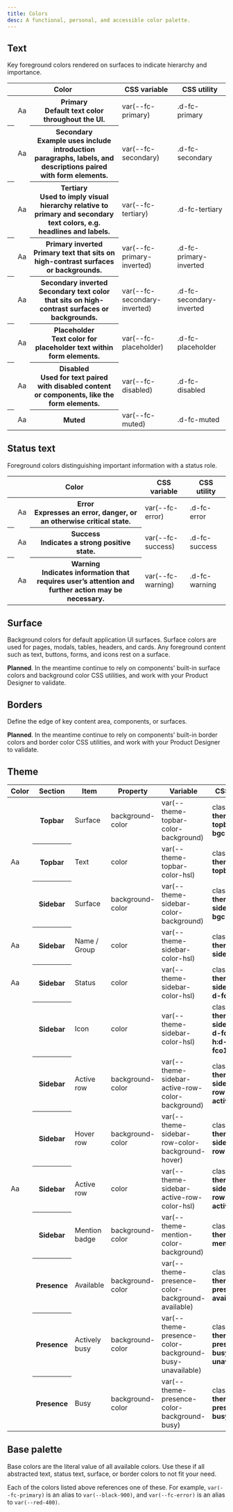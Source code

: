 ```yaml
---
title: Colors
desc: A functional, personal, and accessible color palette.
---
```


## Text

Key foreground colors rendered on surfaces to indicate hierarchy and importance.

<table class="d-table dialtone-doc-table">
  <thead>
    <tr>
      <th scope="col" colspan="3">Color</th>
      <th scope="col">CSS variable</th>
      <th scope="col">CSS utility</th>
    </tr>
  </thead>
  <tbody>
    <tr>
      <th scope="row" class="d-pr0"><div class="d-bar-circle d-w42 d-h42" style="background-color: var(--fc-primary)"></div></th>
      <td>
        <div class="d-d-flex d-jc-space-between d-ai-center">
          <div class="d-fl0 d-fs-300 d-fc-primary d-p6 d-fw-medium">
            Aa
          </div>
        </div>
      </td>
      <th scope="row" class="d-lh-300">
        Primary
        <div class="d-fw-normal">Default text color throughout the UI.</div>
      </th>
      <td class="d-ff-mono d-fc-purple-400 d-fw-normal d-fs-100 d-ws-nowrap">var(--fc-primary)</td>
      <td class="d-ff-mono d-fc-purple-400 d-fw-normal d-fs-100 d-ws-nowrap">.d-fc-primary</td>
    </tr>
    <tr>
      <th scope="row" class="d-pr0"><div class="d-bar-circle d-w42 d-h42" style="background-color: var(--fc-secondary)"></div></th>
      <td>
        <div class="d-d-flex d-jc-space-between d-ai-center">
          <div class="d-fl0 d-fs-300 d-fc-secondary d-p6 d-fw-medium">
            Aa
          </div>
        </div>
      </td>
      <th scope="row" class="d-lh-300">
        Secondary
        <div class="d-fw-normal">Example uses include introduction paragraphs, labels, and descriptions paired with form elements.</div>
      </th>
      <td class="d-ff-mono d-fc-purple-400 d-fw-normal d-fs-100 d-ws-nowrap">var(--fc-secondary)</td>
      <td class="d-ff-mono d-fc-purple-400 d-fw-normal d-fs-100 d-ws-nowrap">.d-fc-secondary</td>
    </tr>
    <tr>
      <th scope="row" class="d-pr0"><div class="d-bar-circle d-w42 d-h42" style="background-color: var(--fc-tertiary)"></div></th>
      <td>
        <div class="d-d-flex d-jc-space-between d-ai-center">
          <div class="d-fl0 d-fs-300 d-fc-tertiary d-p6 d-fw-medium">
            Aa
          </div>
        </div>
      </td>
      <th scope="row" class="d-lh-300">
        Tertiary
        <div class="d-fw-normal">Used to imply visual hierarchy relative to primary and secondary text colors, e.g. headlines and labels.</div>
      </th>
      <td class="d-ff-mono d-fc-purple-400 d-fw-normal d-fs-100 d-ws-nowrap">var(--fc-tertiary)</td>
      <td class="d-ff-mono d-fc-purple-400 d-fw-normal d-fs-100 d-ws-nowrap">.d-fc-tertiary</td>
    </tr>
    <tr>
      <th scope="row" class="d-pr0"><div class="d-bar-circle d-w42 d-h42" style="background-color: var(--fc-primary-inverted)"></div></th>
      <td>
        <div class="d-d-flex d-jc-space-between d-ai-center">
          <div class="d-fl0 d-fs-300 d-fc-primary-inverted d-bgc-black-900 d-p6 d-bar2 d-fw-medium">
            Aa
          </div>
        </div>
      </td>
      <th scope="row" class="d-lh-300">
        Primary inverted
        <div class="d-fw-normal">Primary text that sits on high-contrast surfaces or backgrounds.</div>
      </th>
      <td class="d-ff-mono d-fc-purple-400 d-fw-normal d-fs-100 d-ws-nowrap">var(--fc-primary-inverted)</td>
      <td class="d-ff-mono d-fc-purple-400 d-fw-normal d-fs-100 d-ws-nowrap">.d-fc-primary-inverted</td>
    </tr>
    <tr>
      <th scope="row" class="d-pr0"><div class="d-bar-circle d-w42 d-h42" style="background-color: var(--fc-secondary-inverted)"></div></th>
      <td>
        <div class="d-d-flex d-jc-space-between d-ai-center">
          <div class="d-fl0 d-fs-300 d-fc-secondary-inverted d-bgc-black-900 d-p6 d-bar2 d-fw-medium">
            Aa
          </div>
        </div>
      </td>
      <th scope="row" class="d-lh-300">
        Secondary inverted
        <div class="d-fw-normal">Secondary text color that sits on high-contrast surfaces or backgrounds.</div>
      </th>
      <td class="d-ff-mono d-fc-purple-400 d-fw-normal d-fs-100 d-ws-nowrap">var(--fc-secondary-inverted)</td>
      <td class="d-ff-mono d-fc-purple-400 d-fw-normal d-fs-100 d-ws-nowrap">.d-fc-secondary-inverted</td>
    </tr>
    <tr>
      <th scope="row" class="d-pr0"><div class="d-bar-circle d-w42 d-h42" style="background-color: var(--fc-placeholder)"></div></th>
      <td>
        <div class="d-d-flex d-jc-space-between d-ai-center">
          <div class="d-fl0 d-fs-300 d-fc-placeholder d-p6 d-fw-medium">
            Aa
          </div>
        </div>
      </td>
      <th scope="row" class="d-lh-300">
        Placeholder
        <div class="d-fw-normal">Text color for placeholder text within form elements.</div>
      </th>
      <td class="d-ff-mono d-fc-purple-400 d-fw-normal d-fs-100 d-ws-nowrap">var(--fc-placeholder)</td>
      <td class="d-ff-mono d-fc-purple-400 d-fw-normal d-fs-100 d-ws-nowrap">.d-fc-placeholder</td>
    </tr>
    <tr>
      <th scope="row" class="d-pr0"><div class="d-bar-circle d-w42 d-h42" style="background-color: var(--fc-disabled)"></div></th>
      <td>
        <div class="d-d-flex d-jc-space-between d-ai-center">
          <div class="d-fl0 d-fs-300 d-fc-disabled d-p6 d-fw-medium">
            Aa
          </div>
        </div>
      </td>
      <th scope="row" class="d-lh-300">
        Disabled
        <div class="d-fw-normal">Used for text paired with disabled content or components, like the form elements.</div>
      </th>
      <td class="d-ff-mono d-fc-purple-400 d-fw-normal d-fs-100 d-ws-nowrap">var(--fc-disabled)</td>
      <td class="d-ff-mono d-fc-purple-400 d-fw-normal d-fs-100 d-ws-nowrap">.d-fc-disabled</td>
    </tr>
    <tr>
      <th scope="row" class="d-pr0"><div class="d-bar-circle d-w42 d-h42" style="background-color: var(--fc-muted)"></div></th>
      <td>
        <div class="d-d-flex d-jc-space-between d-ai-center">
          <div class="d-fl0 d-fs-300 d-fc-muted d-p6 d-fw-medium">
            Aa
          </div>
        </div>
      </td>
      <th scope="row" class="d-lh-300">
        Muted
        <!-- <div class="d-fw-normal">{DESCRIPTION}</div> -->
      </th>
      <td class="d-ff-mono d-fc-purple-400 d-fw-normal d-fs-100 d-ws-nowrap">var(--fc-muted)</td>
      <td class="d-ff-mono d-fc-purple-400 d-fw-normal d-fs-100 d-ws-nowrap">.d-fc-muted</td>
    </tr>
  </tbody>
</table>

## Status text

Foreground colors distinguishing important information with a status role.

<table class="d-table dialtone-doc-table">
  <thead>
    <tr>
      <th scope="col" colspan="3">Color</th>
      <th scope="col">CSS variable</th>
      <th scope="col">CSS utility</th>
    </tr>
  </thead>
  <tbody>
    <tr>
      <th scope="row" class="d-pr0"><div class="d-bar-circle d-w42 d-h42" style="background-color: var(--fc-error)"></div></th>
      <td>
        <div class="d-d-flex d-jc-space-between d-ai-center">
          <div class="d-fl0 d-fs-300 d-fc-error d-p6 d-fw-medium">
            Aa
          </div>
        </div>
      </td>
      <th scope="row" class="d-lh-300">
        Error
        <div class="d-fw-normal">Expresses an error, danger, or an otherwise critical state.</div>
      </th>
      <td class="d-ff-mono d-fc-purple-400 d-fw-normal d-fs-100 d-ws-nowrap">var(--fc-error)</td>
      <td class="d-ff-mono d-fc-purple-400 d-fw-normal d-fs-100 d-ws-nowrap">.d-fc-error</td>
    </tr>
    <tr>
      <th scope="row" class="d-pr0"><div class="d-bar-circle d-w42 d-h42" style="background-color: var(--fc-success)"></div></th>
      <td>
        <div class="d-d-flex d-jc-space-between d-ai-center">
          <div class="d-fl0 d-fs-300 d-fc-success d-p6 d-fw-medium">
            Aa
          </div>
        </div>
      </td>
      <th scope="row" class="d-lh-300">
        Success
        <div class="d-fw-normal">Indicates a strong positive state.</div>
      </th>
      <td class="d-ff-mono d-fc-purple-400 d-fw-normal d-fs-100 d-ws-nowrap">var(--fc-success)</td>
      <td class="d-ff-mono d-fc-purple-400 d-fw-normal d-fs-100 d-ws-nowrap">.d-fc-success</td>
    </tr>
    <tr>
      <th scope="row" class="d-pr0"><div class="d-bar-circle d-w42 d-h42" style="background-color: var(--fc-warning)"></div></th>
      <td>
        <div class="d-d-flex d-jc-space-between d-ai-center">
          <div class="d-fl0 d-fs-300 d-fc-warning d-p6 d-fw-medium">
            Aa
          </div>
        </div>
      </td>
      <th scope="row" class="d-lh-300">
        Warning
        <div class="d-fw-normal">Indicates information that requires user’s attention and further action may be necessary.</div>
      </th>
      <td class="d-ff-mono d-fc-purple-400 d-fw-normal d-fs-100 d-ws-nowrap">var(--fc-warning)</td>
      <td class="d-ff-mono d-fc-purple-400 d-fw-normal d-fs-100 d-ws-nowrap">.d-fc-warning</td>
    </tr>
  </tbody>
</table>

## Surface

Background colors for default application UI surfaces. Surface colors are used for pages, modals, tables, headers, and cards. Any foreground content such as text, buttons, forms, and icons rest on a surface.

<aside class="d-notice d-notice--info d-mt24 d-wmx100p" role="status" aria-hidden="false">
  <div class="d-notice__icon">
    <dt-icon name="info"></dt-icon>
  </div>
  <div class="d-notice__content d-stack4">
    <p class="d-notice__message">
      <strong>Planned</strong>. In the meantime continue to rely on components' built-in surface colors and <router-link class="d-link" to="/utilities/backgrounds/color.html">background color CSS utilities</router-link>, and work with your Product Designer to validate.
    </p>
  </div>
</aside>

## Borders

Define the edge of key content area, components, or surfaces.

<aside class="d-notice d-notice--info d-mt24 d-wmx100p" role="status" aria-hidden="false">
  <div class="d-notice__icon">
    <dt-icon name="info"></dt-icon>
  </div>
  <div class="d-notice__content d-stack4">
    <p class="d-notice__message">
      <strong>Planned</strong>. In the meantime continue to rely on components' built-in border colors and <router-link class="d-link" to="/utilities/borders/color.html">border color CSS utilities</router-link>, and work with your Product Designer to validate.
    </p>
  </div>
</aside>

## Theme

<table class="d-table dialtone-doc-table d-mt16">
  <thead>
    <tr>
      <th scope="col" class="d-pl0">
        Color
      </th>
      <th scope="col">
        Section
      </th>
      <th scope="col">
        Item
      </th>
      <th scope="col">
        Property
      </th>
      <th scope="col">
        Variable
      </th>
      <th scope="col">
        CSS Utility
      </th>
    </tr>
  </thead>
  <tbody>
    <tr>
      <td class="d-pl0">
        <div class="d-w42 d-h42 d-bar-circle d-ba d-bc-black-300 d-bas-dashed d-theme-topbar-bgc"></div>
      </td>
      <th scope="row">
        Topbar
      </th>
      <td>
        Surface
      </td>
      <td class="d-ff-mono d-fc-purple-400 d-fw-normal d-fs-100">
        background-color
      </td>
      <td class="d-ff-mono d-fc-purple-400 d-fw-normal d-fs-100">
        var(--theme-topbar-color-background)
      </td>
      <td>
        <div class="d-ff-mono d-fs-100 d-fc-purple-400">
          class="<strong>d-theme-topbar-bgc</strong>"
        </div>
      </td>
    </tr>
    <tr>
      <td class="d-pl0">
        <div class="d-fs-300 d-p6 d-theme-topbar-f-circle d-ta-center d-fw-medium"> Aa </div>
      </td>
      <th scope="row">
        Topbar
      </th>
      <td>
        Text
      </td>
      <td class="d-ff-mono d-fc-purple-400 d-fw-normal d-fs-100">
        color
      </td>
      <td class="d-ff-mono d-fc-purple-400 d-fw-normal d-fs-100">
        var(--theme-topbar-color-hsl)
      </td>
      <td>
        <div class="d-ff-mono d-fs-100 d-fc-purple-400">
          class="<strong>d-theme-topbar-fc</strong>"
        </div>
      </td>
    </tr>
    <tr>
      <td class="d-pl0">
        <div class="d-w42 d-h42 d-bar-circle d-ba d-bc-black-300 d-bas-dashed d-theme-sidebar-bgc"></div>
      </td>
      <th scope="row">
        Sidebar
      </th>
      <td>
        Surface
      </td>
      <td class="d-ff-mono d-fc-purple-400 d-fw-normal d-fs-100">
        background-color
      </td>
      <td class="d-ff-mono d-fc-purple-400 d-fw-normal d-fs-100">
        var(--theme-sidebar-color-background)
      </td>
      <td>
        <div class="d-ff-mono d-fs-100 d-fc-purple-400">
          class="<strong>d-theme-sidebar-bgc</strong>"
        </div>
      </td>
    </tr>
    <tr>
      <td class="d-pl0">
        <div class="d-fs-300 d-p6 d-theme-sidebar-f-circle d-ta-center d-fw-medium"> Aa </div>
      </td>
      <th scope="row">
        Sidebar
      </th>
      <td>
        Name / Group
      </td>
      <td class="d-ff-mono d-fc-purple-400 d-fw-normal d-fs-100">
        color
      </td>
      <td class="d-ff-mono d-fc-purple-400 d-fw-normal d-fs-100">
        var(--theme-sidebar-color-hsl)
      </td>
      <td>
        <div class="d-ff-mono d-fs-100 d-fc-purple-400">
          class="<strong>d-theme-sidebar-fc</strong>"
        </div>
      </td>
    </tr>
    <tr>
      <td class="d-pl0">
        <div class="d-fs-300 d-p6 d-theme-sidebar-f-circle d-fco75 d-ta-center d-fw-medium"> Aa </div>
      </td>
      <th scope="row">
        Sidebar
      </th>
      <td>
        Status
      </td>
      <td class="d-ff-mono d-fc-purple-400 d-fw-normal d-fs-100">
        color
      </td>
      <td class="d-ff-mono d-fc-purple-400 d-fw-normal d-fs-100">
        var(--theme-sidebar-color-hsl)
      </td>
      <td>
        <div class="d-ff-mono d-fs-100 d-fc-purple-400">
          class="<strong>d-theme-sidebar-fc d-fco75</strong>"
        </div>
      </td>
    </tr>
    <tr>
      <td class="d-pl0">
        <div class="d-theme-sidebar-fc d-p6 d-fco8-circle h:d-fco100 d-ta-center"> <dt-icon name="info"></dt-icon> </div>
      </td>
      <th scope="row">
        Sidebar
      </th>
      <td>
        Icon
      </td>
      <td class="d-ff-mono d-fc-purple-400 d-fw-normal d-fs-100">
        color
      </td>
      <td class="d-ff-mono d-fc-purple-400 d-fw-normal d-fs-100">
        var(--theme-sidebar-color-hsl)
      </td>
      <td>
        <div class="d-ff-mono d-fs-100 d-fc-purple-400">
          class="<strong>d-theme-sidebar-fc d-fco85 h:d-fco100</strong>"
        </div>
      </td>
    </tr>
    <tr>
      <td class="d-pl0">
        <div class="d-w42 d-h42 d-bar-circle d-ba d-bc-black-100 d-theme-sidebar-row-active-bgc"></div>
      </td>
      <th scope="row">
        Sidebar
      </th>
      <td>
        Active row
      </td>
      <td class="d-ff-mono d-fc-purple-400 d-fw-normal d-fs-100">
        background-color
      </td>
      <td class="d-ff-mono d-fc-purple-400 d-fw-normal d-fs-100">
        var(--theme-sidebar-active-row-color-background)
      </td>
      <td>
        <div class="d-ff-mono d-fs-100 d-fc-purple-400">
          class="<strong>d-theme-sidebar-row-active-bgc</strong>"
        </div>
      </td>
    </tr>
    <tr>
      <td class="d-pl0">
        <div class="d-w42 d-h42 d-bar-circle d-ba d-bc-black-300 d-bas-dashed d-theme-sidebar-row-bgc"></div>
      </td>
      <th scope="row">
        Sidebar
      </th>
      <td>
        Hover row
      </td>
      <td class="d-ff-mono d-fc-purple-400 d-fw-normal d-fs-100">
        background-color
      </td>
      <td class="d-ff-mono d-fc-purple-400 d-fw-normal d-fs-100">
        var(--theme-sidebar-row-color-background-hover)
      </td>
      <td>
        <div class="d-ff-mono d-fs-100 d-fc-purple-400">
          class="<strong>d-theme-sidebar-row-bgc</strong>"
        </div>
      </td>
    </tr>
    <tr>
      <td class="d-pl0">
        <div class="d-fs-300 d-p6 d-theme-sidebar-row-active-f-circle d-ta-center d-fw-medium"> Aa </div>
      </td>
      <th scope="row">
        Sidebar
      </th>
      <td>
        Active row
      </td>
      <td class="d-ff-mono d-fc-purple-400 d-fw-normal d-fs-100">
        color
      </td>
      <td class="d-ff-mono d-fc-purple-400 d-fw-normal d-fs-100">
        var(--theme-sidebar-active-row-color-hsl)
      </td>
      <td>
        <div class="d-ff-mono d-fs-100 d-fc-purple-400">
          class="<strong>d-theme-sidebar-row-active-fc</strong>"
        </div>
      </td>
    </tr>
    <tr>
      <td class="d-pl0">
        <div class="d-w42 d-h42 d-bar-circle d-ba d-bc-black-100 d-theme-mention"></div>
      </td>
      <th scope="row">
        Sidebar
      </th>
      <td>
        Mention badge
      </td>
      <td class="d-ff-mono d-fc-purple-400 d-fw-normal d-fs-100">
        background-color
      </td>
      <td class="d-ff-mono d-fc-purple-400 d-fw-normal d-fs-100">
        var(--theme-mention-color-background)
      </td>
      <td>
        <div class="d-ff-mono d-fs-100 d-fc-purple-400">
          class="<strong>d-theme-mention</strong>"
        </div>
      </td>
    </tr>
    <tr>
      <td class="d-pl0">
        <div class="d-w42 d-h42 d-bar-circle d-ba d-bc-black-100 d-theme-presence-available"></div>
      </td>
      <th scope="row">
        Presence
      </th>
      <td>
        Available
      </td>
      <td class="d-ff-mono d-fc-purple-400 d-fw-normal d-fs-100">
        background-color
      </td>
      <td class="d-ff-mono d-fc-purple-400 d-fw-normal d-fs-100">
        var(--theme-presence-color-background-available)
      </td>
      <td>
        <div class="d-ff-mono d-fs-100 d-fc-purple-400">
          class="<strong>d-theme-presence-available</strong>"
        </div>
      </td>
    </tr>
    <tr>
      <td class="d-pl0">
        <div class="d-w42 d-h42 d-bar-circle d-ba d-bc-black-100 d-theme-presence-busy-unavailable"></div>
      </td>
      <th scope="row">
        Presence
      </th>
      <td>
        Actively busy
      </td>
      <td class="d-ff-mono d-fc-purple-400 d-fw-normal d-fs-100">
        background-color
      </td>
      <td class="d-ff-mono d-fc-purple-400 d-fw-normal d-fs-100">
        var(--theme-presence-color-background-busy-unavailable)
      </td>
      <td>
        <div class="d-ff-mono d-fs-100 d-fc-purple-400">
          class="<strong>d-theme-presence-busy-unavailable</strong>"
        </div>
      </td>
    </tr>
    <tr>
      <td class="d-pl0">
        <div class="d-w42 d-h42 d-bar-circle d-ba d-bc-black-100 d-theme-presence-busy"></div>
      </td>
      <th scope="row">
        Presence
      </th>
      <td>
        Busy
      </td>
      <td class="d-ff-mono d-fc-purple-400 d-fw-normal d-fs-100">
        background-color
      </td>
      <td class="d-ff-mono d-fc-purple-400 d-fw-normal d-fs-100">
        var(--theme-presence-color-background-busy)
      </td>
      <td>
        <div class="d-ff-mono d-fs-100 d-fc-purple-400">
          class="<strong>d-theme-presence-busy</strong>"
        </div>
      </td>
    </tr>
  </tbody>
</table>

## Base palette

Base colors are the literal value of all available colors. Use these if all abstracted text, status text, surface, or border colors to not fit your need.

Each of the colors listed above references one of these. For example, `var(--fc-primary)` is an alias to `var(--black-900)`, and `var(--fc-error)` is an alias to `var(--red-400)`.

<colors></colors>
